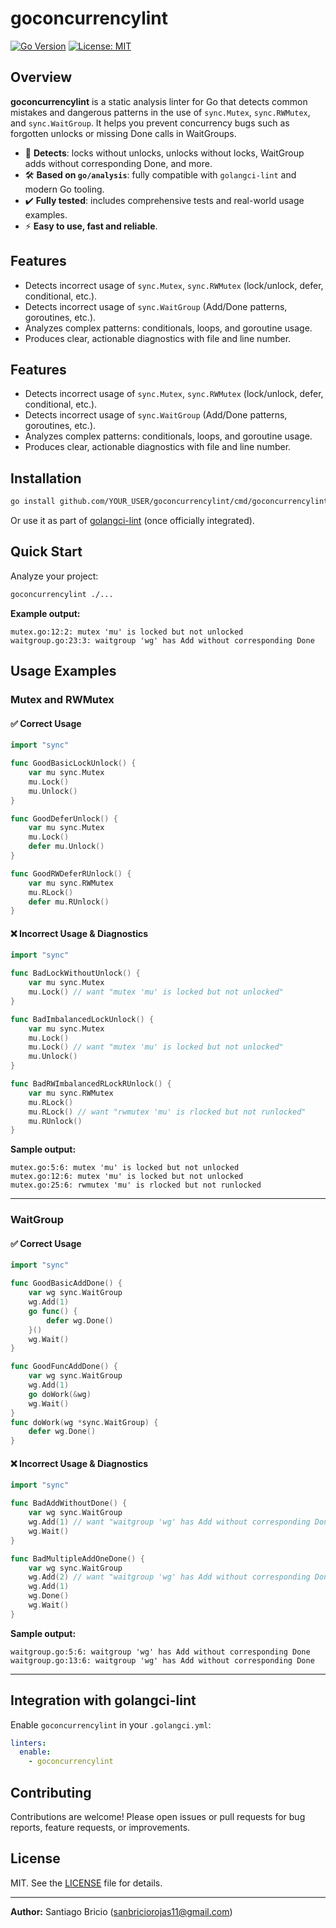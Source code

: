 # goconcurrencylint

[![Go Version](https://img.shields.io/badge/Go-1.23+-blue)](https://golang.org/doc/go1.23)
[![License: MIT](https://img.shields.io/badge/License-MIT-green.svg)](LICENSE)


## Overview

**goconcurrencylint** is a static analysis linter for Go that detects common mistakes and dangerous patterns in the use of `sync.Mutex`, `sync.RWMutex`, and `sync.WaitGroup`. It helps you prevent concurrency bugs such as forgotten unlocks or missing Done calls in WaitGroups.

- 🚦 **Detects**: locks without unlocks, unlocks without locks, WaitGroup adds without corresponding Done, and more.
- 🛠️ **Based on `go/analysis`**: fully compatible with `golangci-lint` and modern Go tooling.
- ✔️ **Fully tested**: includes comprehensive tests and real-world usage examples.
- ⚡ **Easy to use, fast and reliable**.

## Features

- Detects incorrect usage of `sync.Mutex`, `sync.RWMutex` (lock/unlock, defer, conditional, etc.).
- Detects incorrect usage of `sync.WaitGroup` (Add/Done patterns, goroutines, etc.).
- Analyzes complex patterns: conditionals, loops, and goroutine usage.
- Produces clear, actionable diagnostics with file and line number.


## Features

- Detects incorrect usage of `sync.Mutex`, `sync.RWMutex` (lock/unlock, defer, conditional, etc.).
- Detects incorrect usage of `sync.WaitGroup` (Add/Done patterns, goroutines, etc.).
- Analyzes complex patterns: conditionals, loops, and goroutine usage.
- Produces clear, actionable diagnostics with file and line number.

## Installation

```bash
go install github.com/YOUR_USER/goconcurrencylint/cmd/goconcurrencylint@latest
```

Or use it as part of [golangci-lint](https://golangci-lint.run/) (once officially integrated).

## Quick Start

Analyze your project:

```bash
goconcurrencylint ./...
```

**Example output:**

```
mutex.go:12:2: mutex 'mu' is locked but not unlocked
waitgroup.go:23:3: waitgroup 'wg' has Add without corresponding Done
```

## Usage Examples

### Mutex and RWMutex

#### ✅ Correct Usage

```go
import "sync"

func GoodBasicLockUnlock() {
    var mu sync.Mutex
    mu.Lock()
    mu.Unlock()
}

func GoodDeferUnlock() {
    var mu sync.Mutex
    mu.Lock()
    defer mu.Unlock()
}

func GoodRWDeferRUnlock() {
    var mu sync.RWMutex
    mu.RLock()
    defer mu.RUnlock()
}
```

#### ❌ Incorrect Usage & Diagnostics

```go
import "sync"

func BadLockWithoutUnlock() {
    var mu sync.Mutex
    mu.Lock() // want "mutex 'mu' is locked but not unlocked"
}

func BadImbalancedLockUnlock() {
    var mu sync.Mutex
    mu.Lock()
    mu.Lock() // want "mutex 'mu' is locked but not unlocked"
    mu.Unlock()
}

func BadRWImbalancedRLockRUnlock() {
    var mu sync.RWMutex
    mu.RLock()
    mu.RLock() // want "rwmutex 'mu' is rlocked but not runlocked"
    mu.RUnlock()
}
```

**Sample output:**
```
mutex.go:5:6: mutex 'mu' is locked but not unlocked
mutex.go:12:6: mutex 'mu' is locked but not unlocked
mutex.go:25:6: rwmutex 'mu' is rlocked but not runlocked
```

---

### WaitGroup

#### ✅ Correct Usage

```go
import "sync"

func GoodBasicAddDone() {
    var wg sync.WaitGroup
    wg.Add(1)
    go func() {
        defer wg.Done()
    }()
    wg.Wait()
}

func GoodFuncAddDone() {
    var wg sync.WaitGroup
    wg.Add(1)
    go doWork(&wg)
    wg.Wait()
}
func doWork(wg *sync.WaitGroup) {
    defer wg.Done()
}
```

#### ❌ Incorrect Usage & Diagnostics

```go
import "sync"

func BadAddWithoutDone() {
    var wg sync.WaitGroup
    wg.Add(1) // want "waitgroup 'wg' has Add without corresponding Done"
    wg.Wait()
}

func BadMultipleAddOneDone() {
    var wg sync.WaitGroup
    wg.Add(2) // want "waitgroup 'wg' has Add without corresponding Done"
    wg.Add(1)
    wg.Done()
    wg.Wait()
}
```

**Sample output:**
```
waitgroup.go:5:6: waitgroup 'wg' has Add without corresponding Done
waitgroup.go:13:6: waitgroup 'wg' has Add without corresponding Done
```

---

## Integration with golangci-lint

Enable `goconcurrencylint` in your `.golangci.yml`:

```yaml
linters:
  enable:
    - goconcurrencylint
```

## Contributing

Contributions are welcome! Please open issues or pull requests for bug reports, feature requests, or improvements.

## License

MIT. See the [LICENSE](LICENSE) file for details.

---

**Author:** Santiago Bricio (sanbriciorojas11@gmail.com)